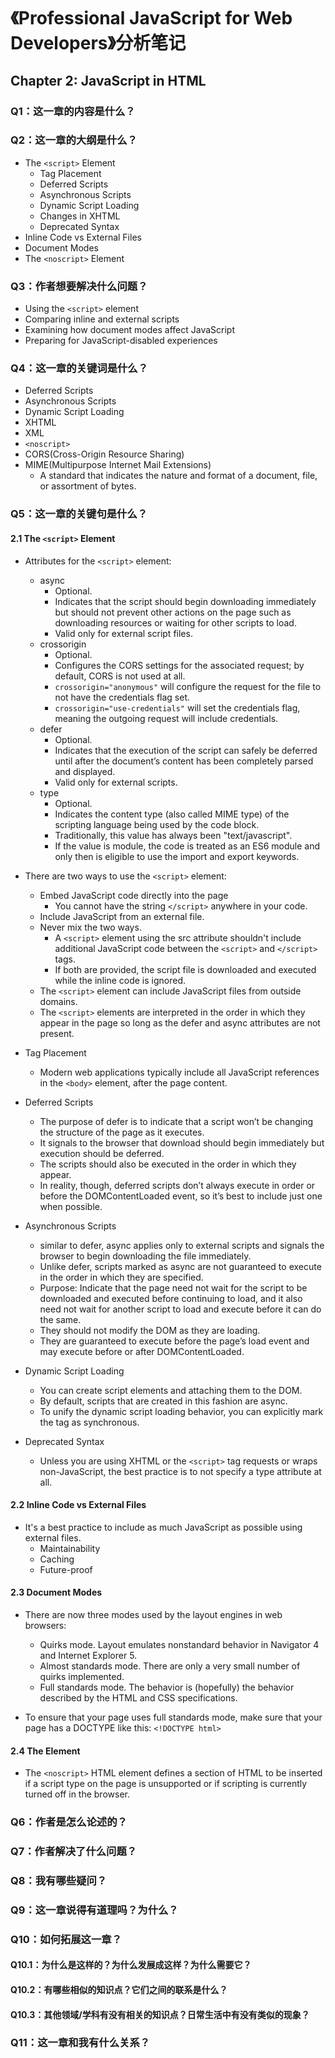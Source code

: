 # 《Professional JavaScript for Web Developers》分析笔记

## Chapter 2: JavaScript in HTML

### Q1：这一章的内容是什么？

### Q2：这一章的大纲是什么？

- The `<script>` Element
  - Tag Placement
  - Deferred Scripts
  - Asynchronous Scripts
  - Dynamic Script Loading
  - Changes in XHTML
  - Deprecated Syntax
- Inline Code vs External Files
- Document Modes
- The `<noscript>` Element

### Q3：作者想要解决什么问题？

- Using the `<script>` element
- Comparing inline and external scripts
- Examining how document modes affect JavaScript
- Preparing for JavaScript-disabled experiences

### Q4：这一章的关键词是什么？

- Deferred Scripts
- Asynchronous Scripts
- Dynamic Script Loading
- XHTML
- XML
- `<noscript>`
- CORS(Cross-Origin Resource Sharing)
- MIME(Multipurpose Internet Mail Extensions)
  - A standard that indicates the nature and format of a document, file, or assortment of bytes.

### Q5：这一章的关键句是什么？

#### 2.1 The `<script>` Element

- Attributes for the `<script>` element:
  - async
    - Optional.
    - Indicates that the script should begin downloading immediately
      but should not prevent other actions on the page such as downloading resources or
      waiting for other scripts to load.
    - Valid only for external script files.
  - crossorigin
    - Optional.
    - Configures the CORS settings for the associated request; by default, CORS is not used at all.
    - `crossorigin="anonymous"` will configure the request for the file to not have the credentials flag set.
    - `crossorigin="use-credentials"` will set the credentials flag, meaning the outgoing request will include credentials.
  - defer
    - Optional.
    - Indicates that the execution of the script can safely be deferred until
      after the document’s content has been completely parsed and displayed.
    - Valid only for external scripts.
  - type
    - Optional.
    - Indicates the content type (also called MIME type) of the scripting language being used by the code block.
    - Traditionally, this value has always been "text/javascript".
    - If the value is module, the code is treated as an ES6 module and only then is eligible to use the import and export keywords.

- There are two ways to use the `<script>` element:
  - Embed JavaScript code directly into the page
    - You cannot have the string `</script>` anywhere in your code.
  - Include JavaScript from an external file.
  - Never mix the two ways.
    - A `<script>` element using the src attribute shouldn't include additional JavaScript code between the `<script>` and `</script>` tags.
    - If both are provided, the script file is downloaded and executed while the inline code is ignored.
  - The `<script>` element can include JavaScript files from outside domains.
  - The `<script>` elements are interpreted in the order in which they appear in the page
    so long as the defer and async attributes are not present.

- Tag Placement
  - Modern web applications typically include all JavaScript references in the `<body>` element, after the page content.

- Deferred Scripts
  - The purpose of defer is to indicate that a script won’t be changing the structure of the page as it executes.
  - It signals to the browser that download should begin immediately but execution should be deferred.
  - The scripts should also be executed in the order in which they appear.
  - In reality, though, deferred scripts don’t always execute in order or before the DOMContentLoaded event,
    so it’s best to include just one when possible.

- Asynchronous Scripts
  - similar to defer, async applies only to external scripts and signals the browser to begin downloading the file immediately.
  - Unlike defer, scripts marked as async are not guaranteed to execute in the order in which they are specified.
  - Purpose: Indicate that the page need not wait for the script to be downloaded and executed before continuing to load,
    and it also need not wait for another script to load and execute before it can do the same.
  - They should not modify the DOM as they are loading.
  - They are guaranteed to execute before the page’s load event and may execute before or after DOMContentLoaded.

- Dynamic Script Loading
  - You can create script elements and attaching them to the DOM.
  - By default, scripts that are created in this fashion are async.
  - To unify the dynamic script loading behavior, you can explicitly mark the tag as synchronous.

- Deprecated Syntax
  -  Unless you are using XHTML or the `<script>` tag requests or wraps non-JavaScript,
     the best practice is to not specify a type attribute at all.

#### 2.2 Inline Code vs External Files

- It's a best practice to include as much JavaScript as possible using external files.
  - Maintainability
  - Caching
  - Future-proof

#### 2.3 Document Modes

- There are now three modes used by the layout engines in web browsers:
  - Quirks mode. Layout emulates nonstandard behavior in Navigator 4 and Internet Explorer 5.
  - Almost standards mode. There are only a very small number of quirks implemented.
  - Full standards mode. The behavior is (hopefully) the behavior described by the HTML and CSS specifications.

- To ensure that your page uses full standards mode, make sure that your page has a DOCTYPE like this: `<!DOCTYPE html>`

#### 2.4 The <noscript> Element

- The `<noscript>` HTML element defines a section of HTML to be inserted
  if a script type on the page is unsupported or if scripting is currently turned off in the browser.

### Q6：作者是怎么论述的？

### Q7：作者解决了什么问题？

### Q8：我有哪些疑问？

### Q9：这一章说得有道理吗？为什么？

### Q10：如何拓展这一章？

#### Q10.1：为什么是这样的？为什么发展成这样？为什么需要它？

#### Q10.2：有哪些相似的知识点？它们之间的联系是什么？

#### Q10.3：其他领域/学科有没有相关的知识点？日常生活中有没有类似的现象？

### Q11：这一章和我有什么关系？
